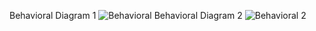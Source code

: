 Behavioral Diagram 1
![Behavioral](https://user-images.githubusercontent.com/94122920/142400159-3b7ef063-5e90-474d-91a7-ef4020df4530.jpeg)
Behavioral Diagram 2
![Behavioral 2](https://user-images.githubusercontent.com/94122920/142400191-816c2d42-5f40-47f4-ac1f-8521c86d4118.jpeg)

